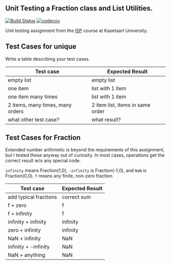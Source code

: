 ## Unit Testing a Fraction class and List Utilities.

[![Build Status](https://travis-ci.com/fatalaijon/unittesting-fatalaijon.svg?branch=master)](https://travis-ci.com/fatalaijon/unittesting-fatalaijon)
[![codecov](https://codecov.io/gh/fatalaijon/unittesting-fatalaijon/branch/master/graph/badge.svg)](https://codecov.io/gh/fatalaijon/unittesting-fatalaijon)

Unit testing assignment from the [ISP](https://cpske.github.io/ISP/) course at Kasetsart University.

## Test Cases for unique

Write a table describing your test cases.

| Test case              |  Expected Result    |
|------------------------|---------------------|
| empty list             |  empty list         |
| one item               |  list with 1 item   |
| one item many times    |  list with 1 item   |
| 2 items, many times, many orders | 2 item list, items in same order  |
| what other test case?  |  what result?       |


## Test Cases for Fraction

Extended number arithmetic is beyond the requirements of this assignment,
but I tested these anyway out of curiosity.  In most cases, operations get
the correct result w/o any special code.

`infinity` means Fraction(1,0), `-infinity` is Fraction(-1,0), and `NaN` is Fraction(0,0).  `f` means any finite, non-zero fraction.

| Test case              |  Expected Result    |
|------------------------|---------------------|
| add typical fractions  |  correct sum        |
| f + zero               |  f                  |
| f + infinity           |  f                  |
| infinity + infinity    |  infinity           |
| zero + infinity        |  infinity           |
| NaN + infinity         |  NaN                |
| infinity + -infinity   |  NaN                |
| NaN + anything         |  NaN                |


